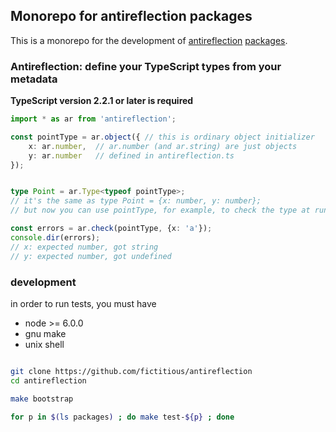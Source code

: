 ## Monorepo for antireflection packages

This is a monorepo for the development of
[antireflection](https://github.com/fictitious/antireflection/blob/master/packages/antireflection/README.md) [packages](https://github.com/fictitious/antireflection/tree/master/packages).

### Antireflection: define your TypeScript types from your metadata

**TypeScript version 2.2.1 or later is required**

```typescript
import * as ar from 'antireflection';

const pointType = ar.object({ // this is ordinary object initializer
    x: ar.number,  // ar.number (and ar.string) are just objects
    y: ar.number   // defined in antireflection.ts
});


type Point = ar.Type<typeof pointType>;
// it's the same as type Point = {x: number, y: number};
// but now you can use pointType, for example, to check the type at run time:

const errors = ar.check(pointType, {x: 'a'});
console.dir(errors);
// x: expected number, got string
// y: expected number, got undefined

```

### development

in order to run tests, you must have
- node >= 6.0.0
- gnu make
- unix shell

```sh

git clone https://github.com/fictitious/antireflection
cd antireflection

make bootstrap

for p in $(ls packages) ; do make test-${p} ; done

```

